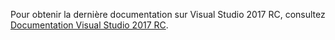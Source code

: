 Pour obtenir la dernière documentation sur Visual Studio 2017 RC, consultez [Documentation Visual Studio 2017 RC](http://docs.microsoft.com/visualstudio).